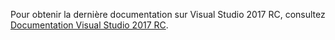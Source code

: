 Pour obtenir la dernière documentation sur Visual Studio 2017 RC, consultez [Documentation Visual Studio 2017 RC](http://docs.microsoft.com/visualstudio).